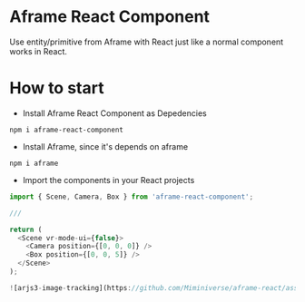 # Aframe React Component

Use entity/primitive from Aframe with React just like a normal component works in React.

# How to start

- Install Aframe React Component as Depedencies

```
npm i aframe-react-component
```

- Install Aframe, since it's depends on aframe

```
npm i aframe
```

- Import the components in your React projects

```js
import { Scene, Camera, Box } from 'aframe-react-component';

///

return (
  <Scene vr-mode-ui={false}>
    <Camera position={[0, 0, 0]} />
    <Box position={[0, 0, 5]} />
  </Scene>
);

![arjs3-image-tracking](https://github.com/Miminiverse/aframe-react/assets/109603295/5a0c360b-787a-4d40-9075-eb6a1a021a61)


```

